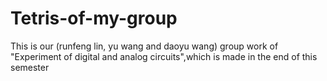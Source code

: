 # Tetris-of-my-group
This is our (runfeng lin, yu wang and daoyu wang) group work of "Experiment of digital and analog circuits",which is made in the end of this semester
